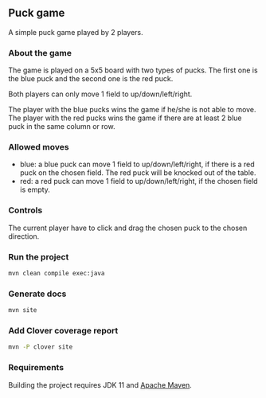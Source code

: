 ## Puck game

A simple puck game played by 2 players.

### About the game 

The game is played on a 5x5 board with two types of pucks. The first one is the blue puck and the second one is the red puck. 

Both players can only move 1 field to up/down/left/right. 

The player with the blue pucks wins the game if he/she is not able to move. The player with the red pucks wins the game if there are at least 2 blue puck in the same column or row.

### Allowed moves

+ blue: a blue puck can move 1 field to up/down/left/right, if there is a red puck on the chosen field. The red puck will be knocked out of the table.
+ red: a red puck can move 1 field to up/down/left/right, if the chosen field is empty.

### Controls 

The current player have to click and drag the chosen puck to the chosen direction.

### Run the project

```bash
mvn clean compile exec:java
```

### Generate docs

```bash
mvn site
```

### Add Clover coverage report

```bash
mvn -P clover site
```

### Requirements

Building the project requires JDK 11 and [Apache Maven](https://maven.apache.org/).
